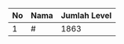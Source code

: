 | No | Nama            | Jumlah Level |
|----|-----------------|--------------|
| 1  | #    |    1863        |
